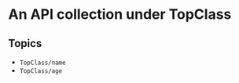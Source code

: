 # An API collection under TopClass 

## Topics

- ``TopClass/name``
- ``TopClass/age``

<!-- Copyright (c) 2024 Apple Inc and the Swift Project authors. All Rights Reserved. -->
